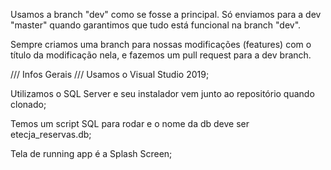Usamos a branch "dev" como se fosse a principal. Só enviamos para a dev "master" quando garantimos que tudo está funcional na branch "dev".

Sempre criamos uma branch para nossas modificações (features) com o título da modificação nela, e fazemos um pull request para a dev branch.

/// Infos Gerais ///
Usamos o Visual Studio 2019;

Utilizamos o SQL Server e seu instalador vem junto ao repositório quando clonado;

Temos um script SQL para rodar e o nome da db deve ser etecja_reservas.db;

Tela de running app é a Splash Screen;

